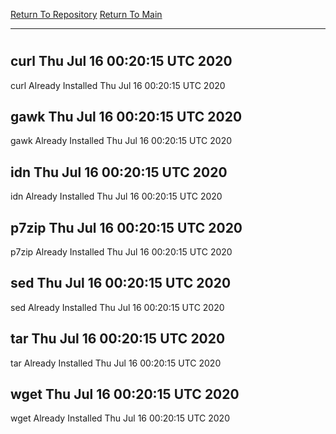 [Return To Repository](https://github.com/deathbybandaid/piholeparser/)
[Return To Main](https://github.com/deathbybandaid/piholeparser/blob/master/RecentRunLogs/Mainlog.md)
____________________________________
# 
## curl Thu Jul 16 00:20:15 UTC 2020
curl Already Installed Thu Jul 16 00:20:15 UTC 2020
## gawk Thu Jul 16 00:20:15 UTC 2020
gawk Already Installed Thu Jul 16 00:20:15 UTC 2020
## idn Thu Jul 16 00:20:15 UTC 2020
idn Already Installed Thu Jul 16 00:20:15 UTC 2020
## p7zip Thu Jul 16 00:20:15 UTC 2020
p7zip Already Installed Thu Jul 16 00:20:15 UTC 2020
## sed Thu Jul 16 00:20:15 UTC 2020
sed Already Installed Thu Jul 16 00:20:15 UTC 2020
## tar Thu Jul 16 00:20:15 UTC 2020
tar Already Installed Thu Jul 16 00:20:15 UTC 2020
## wget Thu Jul 16 00:20:15 UTC 2020
wget Already Installed Thu Jul 16 00:20:15 UTC 2020
